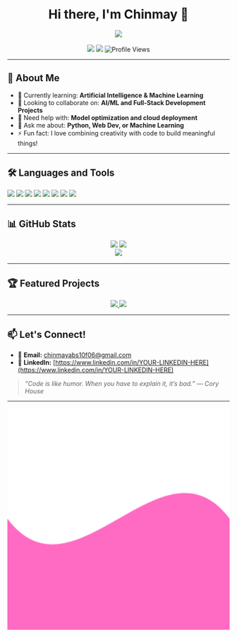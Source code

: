 <h1 align="center">Hi there, I'm Chinmay 👋</h1>

<p align="center">
  <img src="https://readme-typing-svg.herokuapp.com?color=F779A1&size=22&center=true&vCenter=true&lines=AI+%7C+ML+Enthusiast;Open+Source+Contributor;Passionate+about+Tech+%26+Innovation" />
</p>

<p align="center">
  <a href="mailto:chinmayabs10f06@gmail.com"><img src="https://img.shields.io/badge/Email-D14836?style=for-the-badge&logo=gmail&logoColor=white" /></a>
  <a href="https://www.linkedin.com/in/YOUR-LINKEDIN-HERE"><img src="https://img.shields.io/badge/LinkedIn-0077B5?style=for-the-badge&logo=linkedin&logoColor=white" /></a>
  <img src="https://komarev.com/ghpvc/?username=Chinmayabs224&style=flat-square&color=blue" alt="Profile Views" />
</p>

---

## 🚀 About Me

- 🌱 Currently learning: **Artificial Intelligence & Machine Learning**
- 👯 Looking to collaborate on: **AI/ML and Full-Stack Development Projects**
- 🤔 Need help with: **Model optimization and cloud deployment**
- 💬 Ask me about: **Python, Web Dev, or Machine Learning**
- ⚡ Fun fact: I love combining creativity with code to build meaningful things!

---

## 🛠️ Languages and Tools

<p>
  <img src="https://img.shields.io/badge/Python-3776AB?style=flat-square&logo=python&logoColor=white" />
  <img src="https://img.shields.io/badge/JavaScript-F7DF1E?style=flat-square&logo=javascript&logoColor=black" />
  <img src="https://img.shields.io/badge/HTML5-E34F26?style=flat-square&logo=html5&logoColor=white" />
  <img src="https://img.shields.io/badge/CSS3-1572B6?style=flat-square&logo=css3&logoColor=white" />
  <img src="https://img.shields.io/badge/TensorFlow-FF6F00?style=flat-square&logo=tensorflow&logoColor=white" />
  <img src="https://img.shields.io/badge/Scikit--Learn-F7931E?style=flat-square&logo=scikit-learn&logoColor=white" />
  <img src="https://img.shields.io/badge/Node.js-339933?style=flat-square&logo=node.js&logoColor=white" />
  <img src="https://img.shields.io/badge/Git-F05032?style=flat-square&logo=git&logoColor=white" />
</p>

---

## 📊 GitHub Stats

<div align="center">
  <img src="https://github-readme-stats.vercel.app/api?username=Chinmayabs224&show_icons=true&theme=radical" width="48%" />
  <img src="https://github-readme-streak-stats.herokuapp.com/?user=Chinmayabs224&theme=radical" width="48%" />
</div>
<div align="center">
  <img src="https://github-readme-stats.vercel.app/api/top-langs/?username=Chinmayabs224&layout=compact&theme=radical" width="48%" />
</div>

---

## 🏆 Featured Projects

<p align="center">
  <a href="https://github.com/Chinmayabs224/repository-name">
    <img src="https://github-readme-stats.vercel.app/api/pin/?username=Chinmayabs224&repo=repository-name&theme=radical" />
  </a>
  <a href="https://github.com/Chinmayabs224/another-repository-name">
    <img src="https://github-readme-stats.vercel.app/api/pin/?username=Chinmayabs224&repo=another-repository-name&theme=radical" />
  </a>
</p>

---

## 📫 Let's Connect!

- 📧 **Email:** [chinmayabs10f06@gmail.com](mailto:chinmayabs10f06@gmail.com)  
- 🔗 **LinkedIn:** [https://www.linkedin.com/in/YOUR-LINKEDIN-HERE](https://www.linkedin.com/in/YOUR-LINKEDIN-HERE)

> *“Code is like humor. When you have to explain it, it’s bad.” — Cory House*

---

<p align="center">
  <img src="https://raw.githubusercontent.com/Chinmayabs224/Chinmayabs224/main/wave.svg" alt="Thanks for visiting!" width="100%" />
</p>
